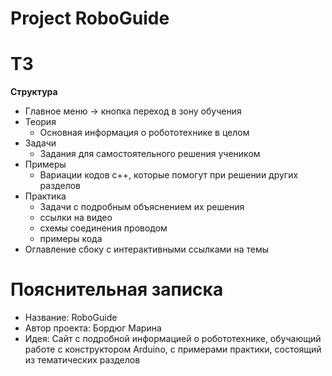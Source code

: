 # Project RoboGuide

# ТЗ
**Структура**
- Главное меню -> кнопка переход в зону обучения
- Теория
  - Основная информация о робототехнике в целом
- Задачи
  - Задания для самостоятельного решения учеником
- Примеры
  - Вариации кодов c++, которые помогут при решении других разделов
- Практика
  - Задачи с подробным объяснением их решения
  - ссылки на видео
  - схемы соединения проводом
  - примеры кода
- Оглавление сбоку с интерактивными ссылками на темы

# Пояснительная записка
- Название: RoboGuide
- Автор проекта: Бордюг Марина
- Идея: Сайт с подробной информацией о робототехнике, обучающий работе с конструктором Arduino, с примерами практики, состоящий из тематических разделов
